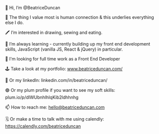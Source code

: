 👋 Hi, I’m @BeatriceDuncan

🧡 The thing I value most is human connection & this underlies everything else I do.

🖍️ I’m interested in drawing, sewing and eating.

🌱 I’m always learning - currently building up my front end development skills, JavaScript (vanilla JS, React & jQuery) in particular.

👀 I'm looking for full time work as a Front End Developer

🕹️ Take a look at my portfolio: www.beatriceduncan.com/

🔷 Or my linkedIn: linkedin.com/in/beatriceduncan/

🟣 Or my plum profile if you want to see my soft skills: plum.io/p/dIWUbnhlhIqKib2ldhhnhg

📫 How to reach me: hello@beatriceduncan.com

🗓️ Or make a time to talk with me using calendly: https://calendly.com/beatriceduncan
